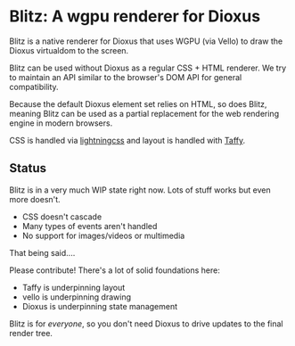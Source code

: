 # Blitz: A wgpu renderer for Dioxus

Blitz is a native renderer for Dioxus that uses WGPU (via Vello) to draw the Dioxus virtualdom to the screen.

Blitz can be used without Dioxus as a regular CSS + HTML renderer. We try to maintain an API similar to the browser's DOM API for general compatibility.

Because the default Dioxus element set relies on HTML, so does Blitz, meaning Blitz can be used as a partial replacement for the web rendering engine in modern browsers.

CSS is handled via [lightningcss](https://github.com/parcel-bundler/parcel-css) and layout is handled with [Taffy](https://github.com/DioxusLabs/taffy).

## Status

Blitz is in a very much WIP state right now. Lots of stuff works but even more doesn't. 

- CSS doesn't cascade
- Many types of events aren't handled
- No support for images/videos or multimedia

That being said....

Please contribute! There's a lot of solid foundations here:

- Taffy is underpinning layout
- vello is underpinning drawing
- Dioxus is underpinning state management

Blitz is for *everyone*, so you don't need Dioxus to drive updates to the final render tree.
